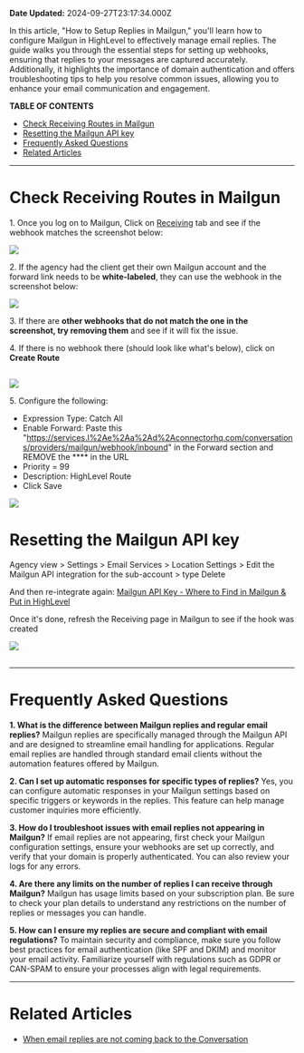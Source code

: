 **Date Updated:** 2024-09-27T23:17:34.000Z

In this article, "How to Setup Replies in Mailgun," you'll learn how to configure Mailgun in HighLevel to effectively manage email replies. The guide walks you through the essential steps for setting up webhooks, ensuring that replies to your messages are captured accurately. Additionally, it highlights the importance of domain authentication and offers troubleshooting tips to help you resolve common issues, allowing you to enhance your email communication and engagement.

  
**TABLE OF CONTENTS**

* [Check Receiving Routes in Mailgun](#Check-Receiving-Routes-in-Mailgun)
* [Resetting the Mailgun API key](#Resetting-the-Mailgun-API-key)
* [Frequently Asked Questions](#Frequently-Asked-Questions)
* [Related Articles](#Related-Articles)

  
---

# **Check Receiving Routes in Mailgun**

  
1\. Once you log on to Mailgun, Click on [Receiving](https://app.mailgun.com/app/receiving/routes) tab and see if the webhook matches the screenshot below:

![](https://s3.amazonaws.com/cdn.freshdesk.com/data/helpdesk/attachments/production/155033707593/original/fd0wTZ07sBwMIEdtEVdYcbE0SeDDcznShw.jpg?1727459035)
  
  
2\. If the agency had the client get their own Mailgun account and the forward link needs to be **white-labeled**, they can use the webhook in the screenshot below:

  
![](https://s3.amazonaws.com/cdn.freshdesk.com/data/helpdesk/attachments/production/155033707619/original/kbUNBKsda7HGIPWZ1KrvV9YRJUceB_LH5A.jpg?1727459077)

  
3\. If there are **other webhooks that do not match the one in the screenshot, try removing them** and see if it will fix the issue. 

  
4\. If there is no webhook there (should look like what's below), click on **Create Route**

  
##   

![](https://s3.amazonaws.com/cdn.freshdesk.com/data/helpdesk/attachments/production/155033707623/original/fb0gf-ysONRhDiyVPaI5cxaWQ5jnM-kIDQ.jpg?1727459100)

[](https://login.mailgun.com/login/)[](https://app.mailgun.com/app/receiving/routes)

  
5\. Configure the following:

  
* Expression Type: Catch All
* Enable Forward: Paste this "<https://services.l%2Ae%2Aa%2Ad%2Aconnectorhq.com/conversations/providers/mailgun/webhook/inbound>" in the Forward section and REMOVE the \*\*\*\* in the URL
* Priority = 99
* Description: HighLevel Route
* Click Save

**![](https://s3.amazonaws.com/cdn.freshdesk.com/data/helpdesk/attachments/production/48283735295/original/izEVoHQUsSJAduHwz4KHvgtWutiAmiOuTw.png?1677270953)**

##   

# **Resetting the Mailgun API key**

Agency view > Settings > Email Services > Location Settings > Edit the Mailgun API integration for the sub-account > type Delete

  
And then re-integrate again: [Mailgun API Key - Where to Find in Mailgun & Put in HighLevel](https://help.gohighlevel.com/en/support/solutions/articles/48000981682)

Once it's done, refresh the Receiving page in Mailgun to see if the hook was created

  
**![](https://s3.amazonaws.com/cdn.freshdesk.com/data/helpdesk/attachments/production/155033707818/original/WLRTYVcc530QbHLxarAZTpxkutOxTfMcNA.jpg?1727459208)**  

##   

  
---

# **Frequently Asked Questions**

  
**1\. What is the difference between Mailgun replies and regular email replies?** Mailgun replies are specifically managed through the Mailgun API and are designed to streamline email handling for applications. Regular email replies are handled through standard email clients without the automation features offered by Mailgun.

**2\. Can I set up automatic responses for specific types of replies?** Yes, you can configure automatic responses in your Mailgun settings based on specific triggers or keywords in the replies. This feature can help manage customer inquiries more efficiently. 

**3\. How do I troubleshoot issues with email replies not appearing in Mailgun?** If email replies are not appearing, first check your Mailgun configuration settings, ensure your webhooks are set up correctly, and verify that your domain is properly authenticated. You can also review your logs for any errors.

**4\. Are there any limits on the number of replies I can receive through Mailgun?** Mailgun has usage limits based on your subscription plan. Be sure to check your plan details to understand any restrictions on the number of replies or messages you can handle.

**5\. How can I ensure my replies are secure and compliant with email regulations?** To maintain security and compliance, make sure you follow best practices for email authentication (like SPF and DKIM) and monitor your email activity. Familiarize yourself with regulations such as GDPR or CAN-SPAM to ensure your processes align with legal requirements.

---

# **Related Articles**

* [](https://help.gohighlevel.com/en/support/solutions/articles/155000002369)**[](https://help.gohighlevel.com/en/support/solutions/articles/48001185819)**[](https://help.gohighlevel.com/en/support/solutions/articles/48001185819)[When email replies are not coming back to the Conversation](https://help.gohighlevel.com/en/support/solutions/articles/48001185819)[](https://help.gohighlevel.com/en/support/solutions/articles/48001185819)**[](https://help.gohighlevel.com/en/support/solutions/articles/48001185819)**
  
  